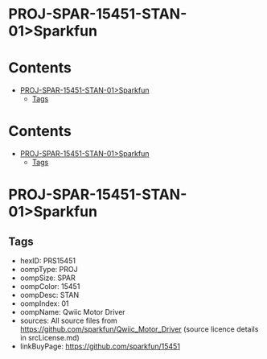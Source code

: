 
PROJ-SPAR-15451-STAN-01>Sparkfun
================================

Contents
========

* [PROJ-SPAR-15451-STAN-01>Sparkfun](#proj-spar-15451-stan-01sparkfun)
	* [Tags](#tags)

Contents
========

* [PROJ-SPAR-15451-STAN-01>Sparkfun](#proj-spar-15451-stan-01sparkfun)
	* [Tags](#tags)

# PROJ-SPAR-15451-STAN-01>Sparkfun

## Tags

- hexID: PRS15451
- oompType: PROJ
- oompSize: SPAR
- oompColor: 15451
- oompDesc: STAN
- oompIndex: 01
- oompName: Qwiic Motor Driver
- sources: All source files from https://github.com/sparkfun/Qwiic_Motor_Driver (source licence details in srcLicense.md)
- linkBuyPage: https://github.com/sparkfun/15451
